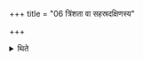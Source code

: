 +++
title = "06 त्रिंशता वा सहस्रदक्षिणस्य"

+++

<details><summary>थिते</summary>

6. Or in (a sacrifice in which)a thousand (cows) (are given as) sacrificial gifts... for thirty (things)—
</details>
